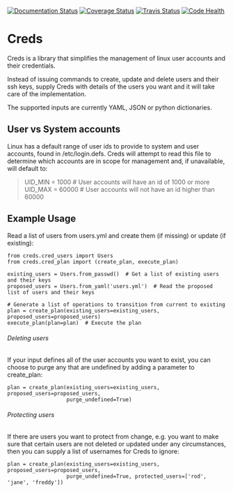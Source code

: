 [![Documentation Status](https://readthedocs.org/projects/creds/badge/?version=master)](http://creds.readthedocs.io/en/master/?badge=master)
[![Coverage Status](https://coveralls.io/repos/github/jonhadfield/creds/badge.svg?branch=master&a=1)](https://coveralls.io/github/jonhadfield/creds?branch=master)
[![Travis Status](https://travis-ci.org/jonhadfield/creds.svg?branch=master)](https://travis-ci.org/jonhadfield/creds)
[![Code Health](https://landscape.io/github/jonhadfield/creds/master/landscape.svg?style=flat)](https://landscape.io/github/jonhadfield/creds/master)


Creds
=====

Creds is a library that simplifies the management of linux user accounts and their credentials.

Instead of issuing commands to create, update and delete users and their ssh keys, supply Creds with details of the users you want and it will take care of the implementation. 

The supported inputs are currently YAML, JSON or python dictionaries.


User vs System accounts
-----------------------
Linux has a default range of user ids to provide to system and user accounts, found in /etc/login.defs.
Creds will attempt to read this file to determine which accounts are in scope for management and, if unavailable, will default to:
> UID_MIN = 1000  #  User accounts will have an id of 1000 or more  
> UID_MAX = 60000  #  User accounts will not have an id higher than 60000


Example Usage
-------------

Read a list of users from users.yml and create them (if missing) or update (if existing): 

```
from creds.cred_users import Users
from creds.cred_plan import (create_plan, execute_plan)

existing_users = Users.from_passwd()  # Get a list of existing users and their keys
proposed_users = Users.from_yaml('users.yml')  # Read the proposed list of users and their keys

# Generate a list of operations to transition from current to existing
plan = create_plan(existing_users=existing_users, proposed_users=proposed_users)  
execute_plan(plan=plan)  # Execute the plan
```

###### Deleting users

If your input defines all of the user accounts you want to exist, you can choose to purge any that are undefined by adding a parameter to create_plan:
```
plan = create_plan(existing_users=existing_users, proposed_users=proposed_users,
                   purge_undefined=True)
```

###### Protecting users

If there are users you want to protect from change, e.g. you want to make sure that certain users are not deleted or updated under any circumstances, then you can supply a list of usernames for Creds to ignore:
```
plan = create_plan(existing_users=existing_users, proposed_users=proposed_users, 
                   purge_undefined=True, protected_users=['rod', 'jane', 'freddy'])
```

